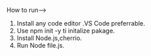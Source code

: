 How to run-->
1) Install any code editor .VS Code preferrable.
2) Use npm init -y ti initalize pakage.
3) Install Node.js,cherrio.
4) Run Node file.js.
